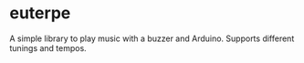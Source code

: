# euterpe
A simple library to play music with a buzzer and Arduino. Supports different tunings and tempos.

